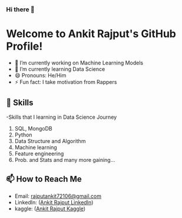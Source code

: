 ### Hi there 👋

# Welcome to Ankit Rajput's GitHub Profile!

- 🔭 I’m currently working on Machine Learning Models
- 🌱 I’m currently learning Data Science
- 😄 Pronouns: He/Him
- ⚡ Fun fact: I take motivation from Rappers

## 🌱 Skills

-Skills that I learning in Data Science Journey 
1. SQL, MongoDB
2. Python
3. Data Structure and Algorithm 
4. Machine learning 
5. Feature engineering
6. Prob. and Stats
and many more gaining...

## 📫 How to Reach Me

- Email: rajputankit72106@gmail.com
- LinkedIn: ([Ankit Rajput LinkedIn](https://www.linkedin.com/in/ankit-rajput892/))
- kaggle: ([Ankit Rajput Kaggle](https://www.kaggle.com/ankitrajput77))


